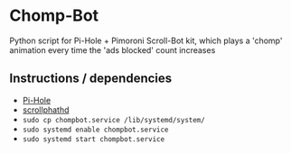 # Chomp-Bot
Python script for Pi-Hole + Pimoroni Scroll-Bot kit, which plays a 'chomp' animation every time the 'ads blocked' count increases
## Instructions / dependencies

 - [Pi-Hole](https://github.com/pi-hole/pi-hole/#one-step-automated-install)
 - [scrollphathd](https://github.com/pimoroni/scroll-phat-hd#manual-install)
 - `sudo cp chompbot.service /lib/systemd/system/`
 - `sudo systemd enable chompbot.service`
 - `sudo systemd start chompbot.service`
